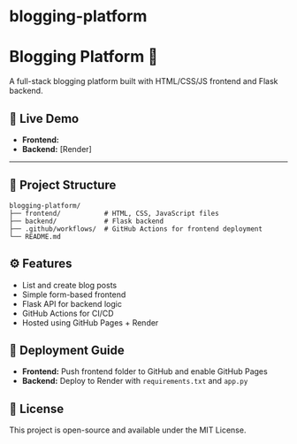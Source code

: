 # blogging-platform
# Blogging Platform 📝

A full-stack blogging platform built with HTML/CSS/JS frontend and Flask backend.

## 🔗 Live Demo

- **Frontend:** 
- **Backend:** [Render]

---

## 📁 Project Structure

```
blogging-platform/
├── frontend/           # HTML, CSS, JavaScript files
├── backend/            # Flask backend
├── .github/workflows/  # GitHub Actions for frontend deployment
└── README.md
```

## ⚙️ Features

- List and create blog posts
- Simple form-based frontend
- Flask API for backend logic
- GitHub Actions for CI/CD
- Hosted using GitHub Pages + Render

## 🚀 Deployment Guide

- **Frontend:** Push frontend folder to GitHub and enable GitHub Pages
- **Backend:** Deploy to Render with `requirements.txt` and `app.py`

## 📜 License

This project is open-source and available under the MIT License.
